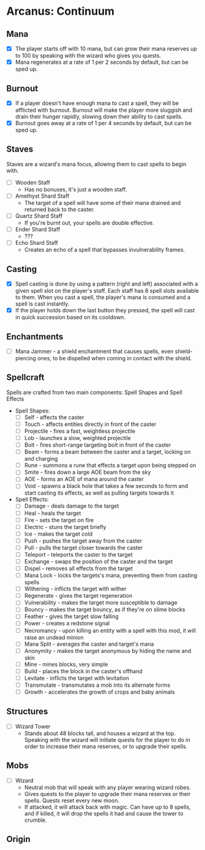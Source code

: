 # Arcanus: Continuum

## Mana
- [x] The player starts off with 10 mana, but can grow their mana reserves up to 100 by speaking with the wizard who gives you quests.
- [x] Mana regenerates at a rate of 1 per 2 seconds by default, but can be sped up.

## Burnout
- [x] If a player doesn't have enough mana to cast a spell, they will be afflicted with burnout. Burnout will make the player more sluggish and drain their hunger rapidly, slowing down their ability to cast spells.
- [x] Burnout goes away at a rate of 1 per 4 seconds by default, but can be sped up.

## Staves
Staves are a wizard's mana focus, allowing them to cast spells to begin with.
- [ ] Wooden Staff
  - Has no bonuses, it's just a wooden staff.
- [ ] Amethyst Shard Staff
  - The target of a spell will have some of their mana drained and returned back to the caster.
- [ ] Quartz Shard Staff
  - If you're burnt out, your spells are double effective.
- [ ] Ender Shard Staff
  - ???
- [ ] Echo Shard Staff
  - Creates an echo of a spell that bypasses invulnerability frames.

## Casting
- [x] Spell casting is done by using a pattern (right and left) associated with a given spell slot on the player's staff. Each staff has 8 spell slots available to them. When you cast a spell, the player's mana is consumed and a spell is cast instantly.
- [x] If the player holds down the last button they pressed, the spell will cast in quick succession based on its cooldown.

## Enchantments
- [ ] Mana Jammer - a shield enchantment that causes spells, even shield-piercing ones, to be dispelled when coming in contact with the shield.

## Spellcraft
Spells are crafted from two main components: Spell Shapes and Spell Effects
- Spell Shapes:
  - [ ] Self - affects the caster
  - [ ] Touch - affects entities directly in front of the caster
  - [ ] Projectile - fires a fast, weightless projectile
  - [ ] Lob - launches a slow, weighted projectile
  - [ ] Bolt - fires short-range targeting bolt in front of the caster
  - [ ] Beam - forms a beam between the caster and a target, locking on and charging
  - [ ] Rune - summons a rune that effects a target upon being stepped on
  - [ ] Smite - fires down a large AOE beam from the sky
  - [ ] AOE - forms an AOE of mana around the caster
  - [ ] Void - spawns a black hole that takes a few seconds to form and start casting its effects, as well as pulling targets towards it
- Spell Effects:
  - [ ] Damage - deals damage to the target
  - [ ] Heal - heals the target
  - [ ] Fire - sets the target on fire
  - [ ] Electric - stuns the target briefly
  - [ ] Ice - makes the target cold
  - [ ] Push - pushes the target away from the caster
  - [ ] Pull - pulls the target closer towards the caster
  - [ ] Teleport - teleports the caster to the target
  - [ ] Exchange - swaps the position of the caster and the target
  - [ ] Dispel - removes all effects from the target
  - [ ] Mana Lock - locks the targets's mana, preventing them from casting spells
  - [ ] Withering - inflicts the target with wither
  - [ ] Regenerate - gives the target regeneration
  - [ ] Vulnerability - makes the target more susceptible to damage
  - [ ] Bouncy - makes the target bouncy, as if they're on slime blocks
  - [ ] Feather - gives the target slow falling
  - [ ] Power - creates a redstone signal
  - [ ] Necromancy - upon killing an entity with a spell with this mod, it will raise an undead minion
  - [ ] Mana Split - averages the caster and target's mana
  - [ ] Anonymity - makes the target anonymous by hiding the name and skin
  - [ ] Mine - mines blocks, very simple
  - [ ] Build - places the block in the caster's offhand
  - [ ] Levitate - inflicts the target with levitation
  - [ ] Transmutate - transmutates a mob into its alternate forms
  - [ ] Growth - accelerates the growth of crops and baby animals

## Structures
- [ ] Wizard Tower
  - Stands about 48 blocks tall, and houses a wizard at the top. Speaking with the wizard will initiate quests for the player to do in order to increase their mana reserves, or to upgrade their spells.

## Mobs
- [ ] Wizard
  - Neutral mob that will speak with any player wearing wizard robes.
  - Gives quests to the player to upgrade their mana reserves or their spells. Quests reset every new moon.
  - If attacked, it will attack back with magic. Can have up to 8 spells, and if killed, it will drop the spells it had and cause the tower to crumble.

## Origin
